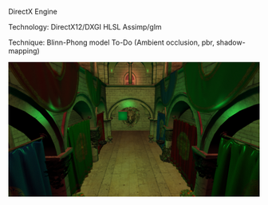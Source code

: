 DirectX Engine

Technology:
DirectX12/DXGI
HLSL
Assimp/glm

Technique:
Blinn-Phong model
To-Do (Ambient occlusion, pbr, shadow-mapping)

![Demo](demo.png)